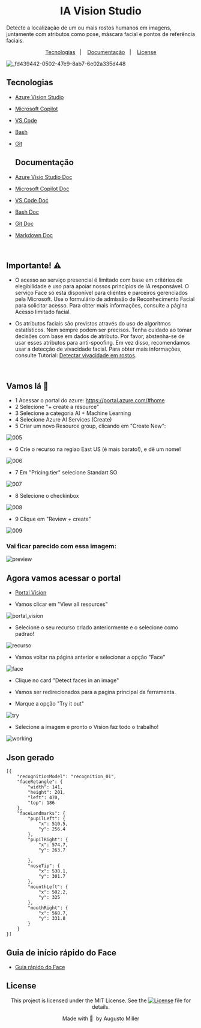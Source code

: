 <div align="center">
 
 <h1>IA Vision Studio</h1>
 
</div>

Detecte a localização de um ou mais rostos humanos em imagens, juntamente com atributos como pose, máscara facial e pontos de referência faciais.

 <p align="center">
  <a href="#Tecnologias">Tecnologias</a>&nbsp;&nbsp;&nbsp;|&nbsp;&nbsp;&nbsp;
  <a href="#Documentação">Documentação</a>&nbsp;&nbsp;&nbsp;|&nbsp;&nbsp;&nbsp;
  <a href="#License">License</a>
</p>

![_fd439442-0502-47e9-8ab7-6e02a335d448](https://github.com/augustomiller/AZ-Vision_lab/assets/990877/895d2668-81f2-4c64-9dd8-b76ed8e16df2)
<p align="center">

</p>

## Tecnologias

- [Azure Vision Studio](https://portal.vision.cognitive.azure.com/gallery/featured)
- [Microsoft Copilot](https://copilot.microsoft.com/)
- [VS Code](https://code.visualstudio.com/)
- [Bash](https://www.gnu.org/software/bash/)
- [Git](https://git-scm.com/)

  ## Documentação

- [Azure Visio Studio Doc](https://learn.microsoft.com/en-us/azure/ai-services/computer-vision/)
- [Microsoft Copilot Doc](https://learn.microsoft.com/en-us/microsoft-copilot-studio/)
- [VS Code Doc](https://code.visualstudio.com/Docs)
- [Bash Doc](https://www.gnu.org/software/bash/manual/bash.html)
- [Git Doc](https://git-scm.com/doc)
- [Markdown Doc](https://google.github.io/styleguide/docguide/style.html)

</br>

## Importante! ⚠️

<p>

  - O acesso ao serviço presencial é limitado com base em critérios de elegibilidade e uso para apoiar nossos princípios de IA responsável. O serviço Face só está disponível para clientes e parceiros gerenciados pela Microsoft. Use o formulário de admissão de Reconhecimento Facial para solicitar acesso. Para obter mais informações, consulte a página Acesso limitado facial.

  - Os atributos faciais são previstos através do uso de algoritmos estatísticos. Nem sempre podem ser precisos. Tenha cuidado ao tomar decisões com base em dados de atributo. Por favor, abstenha-se de usar esses atributos para anti-spoofing. Em vez disso, recomendamos usar a detecção de vivacidade facial. Para obter mais informações, consulte Tutorial: [Detectar vivacidade em rostos](https://learn.microsoft.com/en-us/azure/ai-services/computer-vision/tutorials/liveness).
</p>

</br>

## Vamos lá 🚀

- 1 Acessar o portal do azure: https://portal.azure.com/#home
- 2 Selecione "+ create a resource" 
- 3 Selecione a categoria AI + Machine Learning
- 4 Selecione Azure AI Services (Create)
- 5 Criar um novo Resource group, clicando em "Create New":

![005](https://github.com/augustomiller/API_RestFul-RubyWithSinatra/assets/990877/d790cf85-18f1-4729-be45-bb60bb9e01f4)

- 6 Crie o recurso na regiao East US (é mais barato!), e dê um nome!

![006](https://github.com/augustomiller/AZ-Vision_lab/assets/990877/1ef651aa-3da1-4a36-ae7f-518687a3fb85)

- 7 Em "Pricing tier" selecione Standart SO

![007](https://github.com/augustomiller/API_RestFul-RubyWithSinatra/assets/990877/115ce80a-43d9-46cd-914c-90f4c2f2166f)

- 8 Selecione o checkinbox

![008](https://github.com/augustomiller/API_RestFul-RubyWithSinatra/assets/990877/8c390437-9461-4999-9c47-ec32643725cc)

- 9 Clique em "Review + create"

![009](https://github.com/augustomiller/API_RestFul-RubyWithSinatra/assets/990877/585d6e4a-189f-41a7-bec5-e9f505ed4e01)

### Vai ficar parecido com essa imagem:

![preview](https://github.com/augustomiller/API_RestFul-RubyWithSinatra/assets/990877/39f882aa-1bc2-4973-989a-3d6b3a281675)

## Agora vamos acessar o portal

- [Portal Vision](https://portal.vision.cognitive.azure.com/gallery/featured)

- Vamos clicar em "View all resources"

![portal_vision](https://github.com/augustomiller/API_RestFul-RubyWithSinatra/assets/990877/3abaa1a4-458f-4521-9026-0f21daf04cc1)

- Selecione o seu recurso criado anteriormente e o selecione como padrao!

![recurso](https://github.com/augustomiller/API_RestFul-RubyWithSinatra/assets/990877/cd1e666e-b228-4cb3-bb36-bb452f1a2383)

- Vamos voltar na página anterior e selecionar a opção "Face"

![face](https://github.com/augustomiller/API_RestFul-RubyWithSinatra/assets/990877/c8e73180-8cb7-410f-9115-e938686e86d4)

- Clique no card "Detect faces in an image"

- Vamos ser redirecionados para a pagina principal da ferramenta.
- Marque a opção "Try it out"

![try](https://github.com/augustomiller/API_RestFul-RubyWithSinatra/assets/990877/f7dd4df6-f6b0-4070-8be8-5f132e5bcc77)

- Selecione a imagem  e pronto o Vision faz todo o trabalho!

![working](https://github.com/augustomiller/API_RestFul-RubyWithSinatra/assets/990877/fb49cd2f-7c6d-4b5e-aa4d-41e9979f48db)

## Json gerado

```
[{
    "recognitionModel": "recognition_01",
    "faceRetangle": {
        "width": 141,
        "height": 201,
        "left": 470,
        "top": 186
    },
    "faceLandmarks": {
        "pupilLeft": {
            "x": 510.5,
            "y": 256.4
        },
        "pupilRight": {
            "x": 574.7,
            "y": 263.7

        },
        "noseTip": {
            "x": 538.1,
            "y": 301.7
        },
        "mounthLeft": {
            "x": 502.2,
            "y": 325
        },
        "mouthRight": {
            "x": 568.7,
            "y": 331.8
        }
    }
}]

```

## Guia de início rápido do Face

- [Guia rápido do Face](https://learn.microsoft.com/en-us/azure/ai-services/computer-vision/quickstarts-sdk/identity-client-library?tabs=windows%2Cvisual-studio&pivots=programming-language-python)


## License

<div align="center">
  
<p>This project is licensed under the MIT License. See the
  <a href="https://mit-license.org/">
    <img src="https://img.shields.io/static/v1?label=license&message=MIT&color=5965E0&labelColor=121214" alt="License"></a> file for details.</p>
<p>Made with&nbsp;💙 &nbsp;by Augusto Miller</p>
  
<div>
